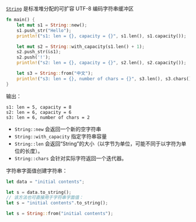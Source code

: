[`String`](https://doc.rust-lang.org/std/string/struct.String.html) 是标准堆分配的可扩容 UTF-8 编码字符串缓冲区

```rust
fn main() {
    let mut s1 = String::new();
    s1.push_str("Hello");
    println!("s1: len = {}, capacity = {}", s1.len(), s1.capacity());

    let mut s2 = String::with_capacity(s1.len() + 1);
    s2.push_str(&s1);
    s2.push('!');
    println!("s2: len = {}, capacity = {}", s2.len(), s2.capacity());

    let s3 = String::from("中文");
    println!("s3: len = {}, number of chars = {}", s3.len(), s3.chars().count());
}
```

输出：
```
s1: len = 5, capacity = 8  
s2: len = 6, capacity = 6  
s3: len = 6, number of chars = 2
```

- `String::new` 会返回一个新的空字符串
- `String::with_capacity` 指定字符串容量
- `String::len` 会返回“String”的大小（以字节为单位，可能不同于以字符为单位的长度）。
- `String::chars` 会针对实际字符返回一个迭代器。

字符串字面值创建字符串：
```rust
let data = "initial contents";

let s = data.to_string();
// 该方法也可直接用于字符串字面值：
let s = "initial contents".to_string();

let s = String::from("initial contents");
```
